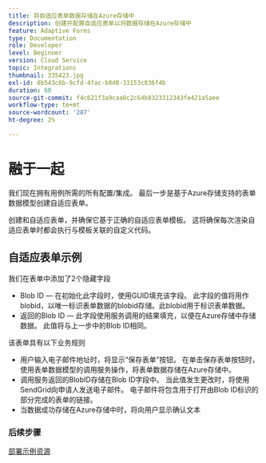 ```yaml
---
title: 将自适应表单数据存储在Azure存储中
description: 创建并配置自适应表单以将数据存储在Azure存储中
feature: Adaptive Forms
type: Documentation
role: Developer
level: Beginner
version: Cloud Service
topic: Integrations
thumbnail: 335423.jpg
exl-id: 0b543c6b-9cfd-4fac-b8d0-33153c036f4b
duration: 60
source-git-commit: f4c621f3a9caa8c2c64b8323312343fe421a5aee
workflow-type: tm+mt
source-wordcount: '287'
ht-degree: 2%

---
```


# 融于一起

我们现在拥有用例所需的所有配置/集成。 最后一步是基于Azure存储支持的表单数据模型创建自适应表单。

创建和自适应表单，并确保它基于正确的自适应表单模板。 这将确保每次渲染自适应表单时都会执行与模板关联的自定义代码。

## 自适应表单示例

我们在表单中添加了2个隐藏字段

* Blob ID — 在初始化此字段时，使用GUID填充该字段。 此字段的值将用作blobid，以唯一标识表单数据的blobid存储。此blobid用于标识表单数据。
* 返回的Blob ID — 此字段使用服务调用的结果填充，以便在Azure存储中存储数据。 此值将与上一步中的Blob ID相同。

该表单具有以下业务规则

* 用户输入电子邮件地址时，将显示“保存表单”按钮。 在单击保存表单按钮时，使用表单数据模型的调用服务操作，将表单数据存储在Azure存储中。
* 调用服务返回的BlobID存储在Blob ID字段中。 当此值发生更改时，将使用SendGrid向申请人发送电子邮件。 电子邮件将包含用于打开由Blob ID标识的部分完成的表单的链接。
* 当数据成功存储在Azure存储中时，将向用户显示确认文本

### 后续步骤

[部署示例资源](./deploy-sample-assets.md)
